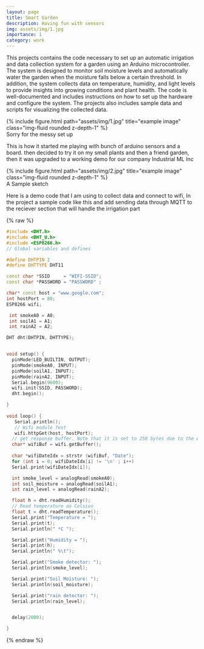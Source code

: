 ```yaml
---
layout: page
title: Smart Garden
description: Having fun with sensors
img: assets/img/1.jpg
importance: 1
category: work
---
```


This projects contains the code necessary to set up an automatic irrigation and data collection system for a garden using an Arduino microcontroller. The system is designed to monitor soil moisture levels and automatically water the garden when the moisture falls below a certain threshold. In addition, the system collects data on temperature, humidity, and light levels to provide insights into growing conditions and plant health. The code is well-documented and includes instructions on how to set up the hardware and configure the system. The projects also includes sample data and scripts for visualizing the collected data.

<div class="row">
    <div class="col-sm mt-3 mt-md-0">
        {% include figure.html path="assets/img/1.jpg" title="example image" class="img-fluid rounded z-depth-1" %}
    </div>
</div>
<div class="caption">
    Sorry for the messy set up      
</div>

This is how it started me playing with bunch of arduino sensors and a board. then decided to try it on my small plants and then a friend garden, then it was upgraded to a working demo for our company Industrial ML Inc
<div class="row">
    <div class="col-sm mt-3 mt-md-0">
        {% include figure.html path="assets/img/2.jpg" title="example image" class="img-fluid rounded z-depth-1" %}
    </div>
</div>
<div class="caption">
    A Sample sketch
</div>


Here is a demo code that I am using to collect data and connect to wifi, In the project a sample code like this and add sending  data through MQTT to the reciever section that will handle the irrigation part

{% raw %}
```cpp
#include <DHT.h>
#include <DHT_U.h>
#include <ESP8266.h>
// Global variables and defines

#define DHTPIN 2
#define DHTTYPE DHT11

const char *SSID     = "WIFI-SSID"; 
const char *PASSWORD = "PASSWORD" ; 

char* const host = "www.google.com"; 
int hostPort = 80;
ESP8266 wifi;

 int smokeA0 = A0;
 int soilA1 = A1;
 int rainA2 = A2;

DHT dht(DHTPIN, DHTTYPE);


void setup() {
  pinMode(LED_BUILTIN, OUTPUT);
  pinMode(smokeA0, INPUT);
  pinMode(soilA1, INPUT);
  pinMode(rainA2, INPUT);
  Serial.begin(9600);
  wifi.init(SSID, PASSWORD);
  dht.begin();

}
 
void loop() {
   Serial.println(); 
   // Wifi module Test 
   wifi.httpGet(host, hostPort);
  // get response buffer. Note that it is set to 250 bytes due to the Arduino low memory
  char* wifiBuf = wifi.getBuffer();
   
  char *wifiDateIdx = strstr (wifiBuf, "Date");
  for (int i = 0; wifiDateIdx[i] != '\n' ; i++)
  Serial.print(wifiDateIdx[i]);

  int smoke_level = analogRead(smokeA0);
  int soil_moisture = analogRead(soilA1); 
  int rain_level = analogRead(rainA2); 

  float h = dht.readHumidity();
  // Read temperature as Celsius
  float t = dht.readTemperature();
  Serial.print("Temperature = ");
  Serial.print(t);
  Serial.println(" *C ");

  Serial.print("Humidity = ");
  Serial.print(h);
  Serial.println(" %\t");

  Serial.print("Smoke detector: ");
  Serial.println(smoke_level);

  Serial.print("Soil Moisture: ");
  Serial.println(soil_moisture);

  Serial.print("rain detector: ");
  Serial.println(rain_level);


  delay(2000);

}
```
{% endraw %}
